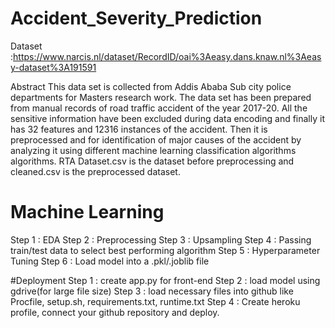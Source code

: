 # Accident_Severity_Prediction

Dataset :https://www.narcis.nl/dataset/RecordID/oai%3Aeasy.dans.knaw.nl%3Aeasy-dataset%3A191591

Abstract
This data set is collected from Addis Ababa Sub city police departments for Masters research work. The data set has been prepared from manual records of road traffic accident of the year 2017-20. All the sensitive information have been excluded during data encoding and finally it has 32 features and 12316 instances of the accident. Then it is preprocessed and for identification of major causes of the accident by analyzing it using different machine learning classification algorithms algorithms. RTA Dataset.csv is the dataset before preprocessing and cleaned.csv is the preprocessed dataset.

# Machine Learning 

Step 1 : EDA
Step 2 : Preprocessing
Step 3 : Upsampling
Step 4 : Passing train/test data to select best performing algorithm
Step 5 : Hyperparameter Tuning 
Step 6 : Load model into a .pkl/.joblib file


#Deployment 
Step 1 : create app.py for front-end
Step 2 : load model using gdrive(for large file size)
Step 3 : load necessary files into github like Procfile, setup.sh, requirements.txt, runtime.txt
Step 4 : Create heroku profile, connect your github repository and deploy.



